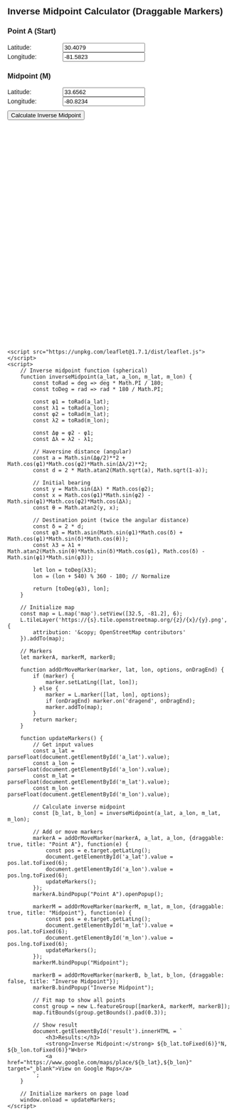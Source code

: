 <!DOCTYPE html>
<html>
<head>
    <title>Inverse Midpoint Calculator (Draggable)</title>
    <meta charset="utf-8" />
    <meta name="viewport" content="width=device-width, initial-scale=1.0">
    <link rel="stylesheet" href="https://unpkg.com/leaflet@1.7.1/dist/leaflet.css" />
    <style>
         html, div, section, header, footer, main, aside {
      background: none !important;
      background-color: transparent !important;
      border: none !important;
      background-image: none !important;       
      box-shadow: none !important;
             /* Make sure images are visible */
img {
  opacity: 1 !important;
  background: none !important;
  background-color: transparent !important;
  border: none !important;
  box-shadow: none !important;
}
    }
        #map { height: 500px; margin-bottom: 1em; }
        .input-group { margin: 10px 0; }
        label { display: inline-block; width: 120px; }
        body { font-family: Arial, sans-serif; }
    </style>
</head>
<body>
    <h2>Inverse Midpoint Calculator (Draggable Markers)</h2>
    <div class="input-group">
        <h3>Point A (Start)</h3>
        <label>Latitude:</label>
        <input type="number" id="a_lat" value="30.4079" step="0.0001"><br>
        <label>Longitude:</label>
        <input type="number" id="a_lon" value="-81.5823" step="0.0001">
    </div>
    <div class="input-group">
        <h3>Midpoint (M)</h3>
        <label>Latitude:</label>
        <input type="number" id="m_lat" value="33.6562" step="0.0001"><br>
        <label>Longitude:</label>
        <input type="number" id="m_lon" value="-80.8234" step="0.0001">
    </div>
    <button onclick="updateMarkers()">Calculate Inverse Midpoint</button>
    <div id="map"></div>
    <div id="result"></div>

    <script src="https://unpkg.com/leaflet@1.7.1/dist/leaflet.js"></script>
    <script>
        // Inverse midpoint function (spherical)
        function inverseMidpoint(a_lat, a_lon, m_lat, m_lon) {
            const toRad = deg => deg * Math.PI / 180;
            const toDeg = rad => rad * 180 / Math.PI;

            const φ1 = toRad(a_lat);
            const λ1 = toRad(a_lon);
            const φ2 = toRad(m_lat);
            const λ2 = toRad(m_lon);

            const Δφ = φ2 - φ1;
            const Δλ = λ2 - λ1;

            // Haversine distance (angular)
            const a = Math.sin(Δφ/2)**2 + Math.cos(φ1)*Math.cos(φ2)*Math.sin(Δλ/2)**2;
            const d = 2 * Math.atan2(Math.sqrt(a), Math.sqrt(1-a));

            // Initial bearing
            const y = Math.sin(Δλ) * Math.cos(φ2);
            const x = Math.cos(φ1)*Math.sin(φ2) - Math.sin(φ1)*Math.cos(φ2)*Math.cos(Δλ);
            const θ = Math.atan2(y, x);

            // Destination point (twice the angular distance)
            const δ = 2 * d;
            const φ3 = Math.asin(Math.sin(φ1)*Math.cos(δ) + Math.cos(φ1)*Math.sin(δ)*Math.cos(θ));
            const λ3 = λ1 + Math.atan2(Math.sin(θ)*Math.sin(δ)*Math.cos(φ1), Math.cos(δ) - Math.sin(φ1)*Math.sin(φ3));

            let lon = toDeg(λ3);
            lon = (lon + 540) % 360 - 180; // Normalize

            return [toDeg(φ3), lon];
        }

        // Initialize map
        const map = L.map('map').setView([32.5, -81.2], 6);
        L.tileLayer('https://{s}.tile.openstreetmap.org/{z}/{x}/{y}.png', {
            attribution: '&copy; OpenStreetMap contributors'
        }).addTo(map);

        // Markers
        let markerA, markerM, markerB;

        function addOrMoveMarker(marker, lat, lon, options, onDragEnd) {
            if (marker) {
                marker.setLatLng([lat, lon]);
            } else {
                marker = L.marker([lat, lon], options);
                if (onDragEnd) marker.on('dragend', onDragEnd);
                marker.addTo(map);
            }
            return marker;
        }

        function updateMarkers() {
            // Get input values
            const a_lat = parseFloat(document.getElementById('a_lat').value);
            const a_lon = parseFloat(document.getElementById('a_lon').value);
            const m_lat = parseFloat(document.getElementById('m_lat').value);
            const m_lon = parseFloat(document.getElementById('m_lon').value);

            // Calculate inverse midpoint
            const [b_lat, b_lon] = inverseMidpoint(a_lat, a_lon, m_lat, m_lon);

            // Add or move markers
            markerA = addOrMoveMarker(markerA, a_lat, a_lon, {draggable: true, title: "Point A"}, function(e) {
                const pos = e.target.getLatLng();
                document.getElementById('a_lat').value = pos.lat.toFixed(6);
                document.getElementById('a_lon').value = pos.lng.toFixed(6);
                updateMarkers();
            });
            markerA.bindPopup("Point A").openPopup();

            markerM = addOrMoveMarker(markerM, m_lat, m_lon, {draggable: true, title: "Midpoint"}, function(e) {
                const pos = e.target.getLatLng();
                document.getElementById('m_lat').value = pos.lat.toFixed(6);
                document.getElementById('m_lon').value = pos.lng.toFixed(6);
                updateMarkers();
            });
            markerM.bindPopup("Midpoint");

            markerB = addOrMoveMarker(markerB, b_lat, b_lon, {draggable: false, title: "Inverse Midpoint"});
            markerB.bindPopup("Inverse Midpoint");

            // Fit map to show all points
            const group = new L.featureGroup([markerA, markerM, markerB]);
            map.fitBounds(group.getBounds().pad(0.3));

            // Show result
            document.getElementById('result').innerHTML = `
                <h3>Results:</h3>
                <strong>Inverse Midpoint:</strong> ${b_lat.toFixed(6)}°N, ${b_lon.toFixed(6)}°W<br>
                <a href="https://www.google.com/maps/place/${b_lat},${b_lon}" target="_blank">View on Google Maps</a>
            `;
        }

        // Initialize markers on page load
        window.onload = updateMarkers;
    </script>
</body>
</html>
